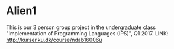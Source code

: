 # Alien1
This is our 3 person group project in the undergraduate class "Implementation of Programming Languages (IPS)", Q1 2017.
LINK: http://kurser.ku.dk/course/ndab16006u
